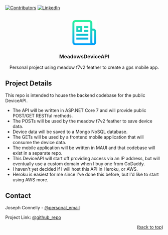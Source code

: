 <!-- PROJECT SHIELDS -->
<!--
*** I'm using markdown "reference style" links for readability.
*** Reference links are enclosed in brackets [ ] instead of parentheses ( ).
*** See the bottom of this document for the declaration of the reference variables
*** for contributors-url, forks-url, etc. This is an optional, concise syntax you may use.
*** https://www.markdownguide.org/basic-syntax/#reference-style-links
-->
[![Contributors][contributors-shield]][contributors-url]
[![LinkedIn][linkedin-shield]][linkedin-url]

<!-- PROJECT LOGO -->
<br />
<div align="center">
  <a href="https://github.com/jconnelly-dev/MeadowsDeviceAPI">
    <img src="logo.png" alt="project logo image" width="80" height="80">
  </a>
  <h3 align="center">MeadowsDeviceAPI</h3>
  <p align="center">
    Personal project using meadow f7v2 feather to create a gps mobile app.
  </p>
</div>


<!-- PROJECT DETAILS -->
## Project Details

This repo is intended to house the backend codebase for the public DeviceAPI.
* The API will be written in ASP.NET Core 7 and will provide public POST/GET RESTful methods.
* The POSTs will be used by the meadow f7v2 feather to save device data.
* Device data will be saved to a Mongo NoSQL database.
* The GETs will be used by a frontend mobile application that will consume the device data.
* The mobile application will be written in MAUI and that codebase will exist in a separate repo.
* This DeviceAPI will start off providing access via an IP address, but will eventually use a custom domain when I buy one from GoDaddy.
* I haven't yet decided if I will host this API in Heroku, or AWS.
* Heroku is easiest for me since I've done this before, but I'd like to start using AWS more.
  
  
<!-- CONTACT -->
## Contact

Joseph Connelly - [@personal_email](joseph_a_connelly@yahoo.com)

Project Link: [@github_repo](https://github.com/jconnelly-dev/MeadowsDeviceAPI)

<p align="right">(<a href="#readme-top">back to top</a>)</p>


<!-- MARKDOWN LINKS & IMAGES -->
<!-- https://www.markdownguide.org/basic-syntax/#reference-style-links -->
[contributors-shield]: https://github.com/jconnelly-dev/MeadowsDeviceAPI/contributors.svg?style=for-the-badge
[contributors-url]: https://github.com/jconnelly-dev/MeadowsDeviceAPI/graphs/contributors
[linkedin-shield]: https://img.shields.io/badge/-LinkedIn-black.svg?style=for-the-badge&logo=linkedin&colorB=555
[linkedin-url]: www.linkedin.com/in/joseph-a-connelly


